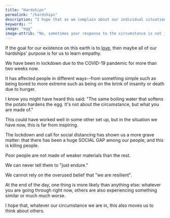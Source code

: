 ```yaml
---
title: "Hardships"
permalink: "/hardships"
description: "I hope that as we complain about our individual situation this also moves us to think about others."
keywords: ""
image: "egg"
image-attrib: "No, sometimes your response to the circumstance is not just about what you are made of."
---
```


If the goal for our existence on this earth is to [love](https://www.biblegateway.com/passage/?search=John+13%3A34-35&version=NASB), then maybe all of our hardships' purpose is for us to learn empathy.<!--more-->

We have been in lockdown due to the COVID-19 pandemic for more than two weeks now.

It has affected people in different ways--from something simple such as being bored to more extreme such as being on the brink of insanity or death due to hunger.

I know you might have heard this said: "The same boiling water that softens the potato hardens the egg. It's not about the circumstance, but what you are made of."

This could have worked well in some other set up, but in the situation we have now, this is far from inspiring.

The lockdown and call for social distancing has shown us a more grave matter: that there has been a huge SOCIAL GAP among our people, and this is killing people.

Poor people are not made of weaker materials than the rest.

We can never tell them to "just endure."

We cannot rely on the overused belief that "we are resilient".

At the end of the day, one thing is more likely than anything else: whatever you are going through right now, others are also experiencing something similar or much much worse.

I hope that, whatever our circumstance we are in, this also moves us to think about others.
